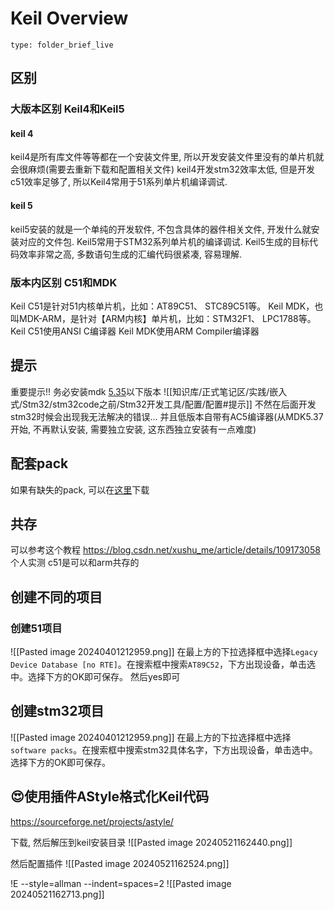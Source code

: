 # Keil Overview
 
```ccard
type: folder_brief_live
```
## 区别
### 大版本区别 Keil4和Keil5
#### keil 4
keil4是所有库文件等等都在一个安装文件里, 所以开发安装文件里没有的单片机就会很麻烦(需要去重新下载和配置相关文件)
keil4开发stm32效率太低, 但是开发c51效率足够了, 所以Keil4常用于51系列单片机编译调试.
#### keil 5
keil5安装的就是一个单纯的开发软件, 不包含具体的器件相关文件, 开发什么就安装对应的文件包.
Keil5常用于STM32系列单片机的编译调试. Keil5生成的目标代码效率非常之高, 多数语句生成的汇编代码很紧凑, 容易理解. 
### 版本内区别 C51和MDK 
Keil C51是针对51内核单片机，比如：AT89C51、 STC89C51等。
Keil MDK，也叫MDK-ARM，是针对【ARM内核】单片机，比如：STM32F1、 LPC1788等。
	Keil C51使用ANSI C编译器
	Keil MDK使用ARM Compiler编译器

## 提示
重要提示!! 务必安装mdk [5.35](https://img.anfulai.cn/bbs/96992/MDK535.EXE)以下版本
![[知识库/正式笔记区/实践/嵌入式/Stm32/stm32code之前/Stm32开发工具/配置/配置#提示]]
不然在后面开发stm32时候会出现我无法解决的错误...
并且低版本自带有AC5编译器(从MDK5.37开始, 不再默认安装, 需要独立安装, 这东西独立安装有一点难度)

## 配套pack
如果有缺失的pack, 可以在[这里](https://blog.csdn.net/Simon223/article/details/105090189)下载

## 共存
可以参考这个教程
https://blog.csdn.net/xushu_me/article/details/109173058
个人实测 c51是可以和arm共存的

## 创建不同的项目
### 创建51项目
![[Pasted image 20240401212959.png]]
在最上方的下拉选择框中选择`Legacy Device Database [no RTE]`。在搜索框中搜索`AT89C52`，下方出现设备，单击选中。选择下方的OK即可保存。
 然后yes即可
## 创建stm32项目
![[Pasted image 20240401212959.png]]
在最上方的下拉选择框中选择`software packs`。在搜索框中搜索stm32具体名字，下方出现设备，单击选中。选择下方的OK即可保存。

## 😍使用插件AStyle格式化Keil代码
https://sourceforge.net/projects/astyle/

下载, 然后解压到keil安装目录
![[Pasted image 20240521162440.png]]

然后配置插件
![[Pasted image 20240521162524.png]]

!E --style=allman --indent=spaces=2
![[Pasted image 20240521162713.png]]
